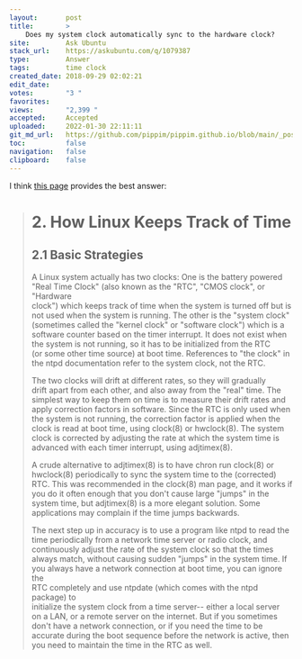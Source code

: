 ```yaml
---
layout:       post
title:        >
    Does my system clock automatically sync to the hardware clock?
site:         Ask Ubuntu
stack_url:    https://askubuntu.com/q/1079387
type:         Answer
tags:         time clock
created_date: 2018-09-29 02:02:21
edit_date:    
votes:        "3 "
favorites:    
views:        "2,399 "
accepted:     Accepted
uploaded:     2022-01-30 22:11:11
git_md_url:   https://github.com/pippim/pippim.github.io/blob/main/_posts/2018/2018-09-29-Does-my-system-clock-automatically-sync-to-the-hardware-clock_.md
toc:          false
navigation:   false
clipboard:    false
---
```


I think [this page][1] provides the best answer:

> # 2. How Linux Keeps Track of Time  
>   
> ## 2.1 Basic Strategies  
>   
> A Linux system actually has two clocks: One is the battery powered  
> "Real Time Clock" (also known as the "RTC", "CMOS clock", or "Hardware  
> clock") which keeps track of time when the system is turned off but is  
> not used when the system is running. The other is the "system clock"  
> (sometimes called the "kernel clock" or "software clock") which is a  
> software counter based on the timer interrupt. It does not exist when  
> the system is not running, so it has to be initialized from the RTC  
> (or some other time source) at boot time. References to "the clock" in  
> the ntpd documentation refer to the system clock, not the RTC.  
>   
> The two clocks will drift at different rates, so they will gradually  
> drift apart from each other, and also away from the "real" time. The  
> simplest way to keep them on time is to measure their drift rates and  
> apply correction factors in software. Since the RTC is only used when  
> the system is not running, the correction factor is applied when the  
> clock is read at boot time, using clock(8) or hwclock(8). The system  
> clock is corrected by adjusting the rate at which the system time is  
> advanced with each timer interrupt, using adjtimex(8).  
>   
> A crude alternative to adjtimex(8) is to have chron run clock(8) or  
> hwclock(8) periodically to sync the system time to the (corrected)  
> RTC. This was recommended in the clock(8) man page, and it works if  
> you do it often enough that you don't cause large "jumps" in the  
> system time, but adjtimex(8) is a more elegant solution. Some  
> applications may complain if the time jumps backwards.  
>   
> The next step up in accuracy is to use a program like ntpd to read the  
> time periodically from a network time server or radio clock, and  
> continuously adjust the rate of the system clock so that the times  
> always match, without causing sudden "jumps" in the system time. If  
> you always have a network connection at boot time, you can ignore the  
> RTC completely and use ntpdate (which comes with the ntpd package) to  
> initialize the system clock from a time server-- either a local server  
> on a LAN, or a remote server on the internet. But if you sometimes  
> don't have a network connection, or if you need the time to be  
> accurate during the boot sequence before the network is active, then  
> you need to maintain the time in the RTC as well.  

  [1]: https://www.tldp.org/HOWTO/Clock-2.html

